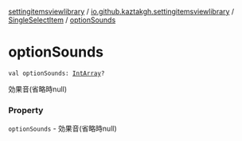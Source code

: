 [settingitemsviewlibrary](../../index.md) / [io.github.kaztakgh.settingitemsviewlibrary](../index.md) / [SingleSelectItem](index.md) / [optionSounds](./option-sounds.md)

# optionSounds

`val optionSounds: `[`IntArray`](https://kotlinlang.org/api/latest/jvm/stdlib/kotlin/-int-array/index.html)`?`

効果音(省略時null)

### Property

`optionSounds` - 効果音(省略時null)